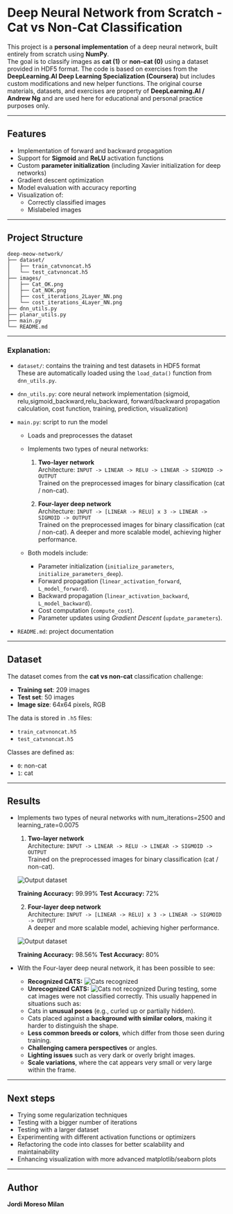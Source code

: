 # Deep Neural Network from Scratch - Cat vs Non-Cat Classification

This project is a **personal implementation** of a deep neural network, built entirely from scratch using **NumPy**.  
The goal is to classify images as **cat (1)** or **non-cat (0)** using a dataset provided in HDF5 format.
The code is based on exercises from the **DeepLearning.AI Deep Learning Specialization (Coursera)** but includes custom modifications and new helper functions.
The original course materials, datasets, and exercises are property of **DeepLearning.AI / Andrew Ng** and are used here for educational and personal practice purposes only.

---

## Features

- Implementation of forward and backward propagation
- Support for **Sigmoid** and **ReLU** activation functions
- Custom **parameter initialization** (including Xavier initialization for deep networks)
- Gradient descent optimization
- Model evaluation with accuracy reporting
- Visualization of:
  - Correctly classified images
  - Mislabeled images

---

## Project Structure
```text
deep-meow-network/
├── dataset/
│   ├── train_catvnoncat.h5
│   └── test_catvnoncat.h5
├── images/
│   ├── Cat_OK.png
│   ├── Cat_NOK.png
│   ├── cost_iterations_2Layer_NN.png
│   └── cost_iterations_4Layer_NN.png
├── dnn_utils.py
├── planar_utils.py
├── main.py
└── README.md
```

---

### Explanation:
- `dataset/`: contains the training and test datasets in HDF5 format  
  These are automatically loaded using the `load_data()` function from `dnn_utils.py`.  
- `dnn_utils.py`: core neural network implementation (sigmoid, relu,sigmoid_backward,relu_backward, forward/backward propagation calculation, cost function, training, prediction, visualization)   
- `main.py`: script to run the model 
  - Loads and preprocesses the dataset
  - Implements two types of neural networks:
    1. **Two-layer network**  
       Architecture: `INPUT -> LINEAR -> RELU -> LINEAR -> SIGMOID -> OUTPUT`  
       Trained on the preprocessed images for binary classification (cat / non-cat).

    2. **Four-layer deep network**  
       Architecture: `INPUT -> [LINEAR -> RELU] x 3 -> LINEAR -> SIGMOID -> OUTPUT`  
       Trained on the preprocessed images for binary classification (cat / non-cat).
       A deeper and more scalable model, achieving higher performance.
    
  - Both models include:
    - Parameter initialization (`initialize_parameters`, `initialize_parameters_deep`).
    - Forward propagation (`linear_activation_forward`, `L_model_forward`).
    - Backward propagation (`linear_activation_backward`, `L_model_backward`).
    - Cost computation (`compute_cost`).
    - Parameter updates using *Gradient Descent* (`update_parameters`).

- `README.md`: project documentation 

---

## Dataset

The dataset comes from the **cat vs non-cat** classification challenge:  
- **Training set**: 209 images  
- **Test set**: 50 images  
- **Image size**: 64x64 pixels, RGB  

The data is stored in `.h5` files:
- `train_catvnoncat.h5`
- `test_catvnoncat.h5`

Classes are defined as:
- `0`: non-cat
- `1`: cat

---

## Results
- Implements two types of neural networks with num_iterations=2500 and learning_rate=0.0075
    1. **Two-layer network**  
       Architecture: `INPUT -> LINEAR -> RELU -> LINEAR -> SIGMOID -> OUTPUT`  
       Trained on the preprocessed images for binary classification (cat / non-cat).

    ![Output dataset](images/cost_iterations_2Layer_NN.png)
    
    **Training Accuracy:** 99.99%
    **Test Accuracy:** 72%

    2. **Four-layer deep network**  
       Architecture: `INPUT -> [LINEAR -> RELU] x 3 -> LINEAR -> SIGMOID -> OUTPUT`  
       A deeper and more scalable model, achieving higher performance.

    ![Output dataset](images/cost_iterations_4Layer_NN.png)
    
    **Training Accuracy:** 98.56%
    **Test Accuracy:** 80%

-   With the Four-layer deep neural network, it has been possible to see:
    
    - **Recognized CATS:**
    ![Cats recognized](images/Cat_OK.png)
    - **Unrecognized CATS:**
    ![Cats not recognized](images/Cat_NOK.png)
    During testing, some cat images were not classified correctly. This usually happened in situations such as:
    - Cats in **unusual poses** (e.g., curled up or partially hidden).
    - Cats placed against a **background with similar colors**, making it harder to distinguish the shape.
    - **Less common breeds or colors**, which differ from those seen during training.
    - **Challenging camera perspectives** or angles.
    - **Lighting issues** such as very dark or overly bright images.
    - **Scale variations**, where the cat appears very small or very large within the frame.

---

## Next steps
- Trying some regularization techniques
- Testing with a bigger number of iterations 
- Testing with a larger dataset
- Experimenting with different activation functions or optimizers
- Refactoring the code into classes for better scalability and maintainability
- Enhancing visualization with more advanced matplotlib/seaborn plots

---

## Author


**Jordi Moreso Milan**


